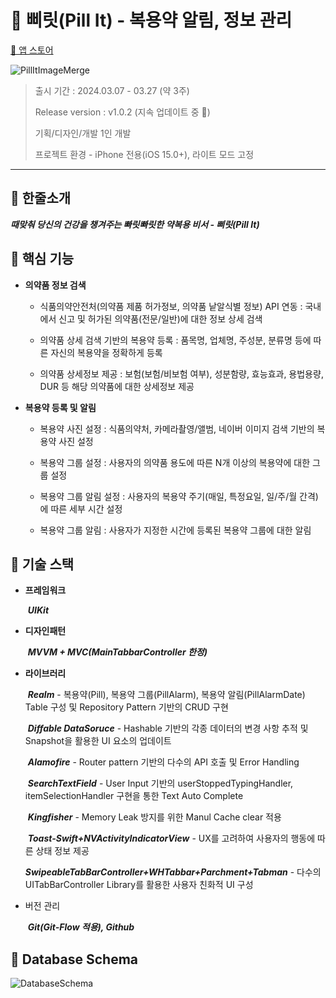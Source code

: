 # 💊 **삐릿(Pill It) - 복용약 알림, 정보 관리**

[📱 앱 스토어](https://apps.apple.com/kr/app/%EC%82%90%EB%A6%BF-pill-it-%EB%B3%B5%EC%9A%A9%EC%95%BD-%EC%95%8C%EB%A6%BC-%EC%A0%95%EB%B3%B4-%EA%B4%80%EB%A6%AC/id6479727658)

![PillItImageMerge](https://github.com/Jin0331/Pill-IT/assets/42958809/afd41e86-1296-4133-aac3-736ea6e287a6)

> 출시 기간 : 2024.03.07 - 03.27 (약 3주)
>
> Release version : v1.0.2 (지속 업데이트 중 🚀)
>
> 기획/디자인/개발 1인 개발
>
> 프로젝트 환경 - iPhone 전용(iOS 15.0+), 라이트 모드 고정

---

## 🔆 **한줄소개**

***때맞춰 당신의 건강을 챙겨주는 빠릿빠릿한 약복용 비서 - 삐릿(Pill It)***

## 🔆 **핵심 기능**

* **의약품 정보 검색**

  * 식품의약안전처(의약품 제품 허가정보, 의약품 낱알식별 정보) API 연동 : 국내에서 신고 및 허가된 의약품(전문/일반)에 대한 정보 상세 검색

  * 의약품 상세 검색 기반의 복용약 등록 : 품목명, 업체명, 주성분, 분류명 등에 따른 자신의 복용약을 정확하게 등록

  * 의약품 상세정보 제공 : 보험(보험/비보험 여부), 성분함량, 효능효과, 용법용량, DUR 등 해당 의약품에 대한 상세정보 제공

* **복용약 등록 및 알림**

  * 복용약 사진 설정 : 식품의약처, 카메라촬영/앨범, 네이버 이미지 검색 기반의 복용약 사진 설정

  * 복용약 그룹 설정 : 사용자의 의약품 용도에 따른 N개 이상의 복용약에 대한 그룹 설정

  * 복용약 그룹 알림 설정 : 사용자의 복용약 주기(매일, 특정요일, 일/주/월 간격)에 따른 세부 시간 설정

  * 복용약 그룹 알림 : 사용자가 지정한 시간에 등록된 복용약 그룹에 대한 알림

## 🔆 **기술 스택**

* **프레임워크**

  ​	***UIKit***

* **디자인패턴**

  ​	***MVVM + MVC(MainTabbarController 한정)***

* **라이브러리**

  ​	***Realm*** - 복용약(Pill), 복용약 그룹(PillAlarm), 복용약 알림(PillAlarmDate) Table 구성 및 Repository Pattern 기반의 CRUD 구현

  ​	***Diffable DataSoruce*** - Hashable 기반의 각종 데이터의 변경 사항 추적 및 Snapshot을 활용한 UI 요소의 업데이트

  ​	***Alamofire*** - Router pattern 기반의 다수의 API 호출 및 Error Handling

  ​	***SearchTextField*** - User Input 기반의 userStoppedTypingHandler, itemSelectionHandler 구현을 통한 Text Auto Complete

  ​	***Kingfisher*** - Memory Leak 방지를 위한 Manul Cache clear 적용

  ​	***Toast-Swift+NVActivityIndicatorView*** - UX를 고려하여 사용자의 행동에 따른 상태 정보 제공

  ​	***SwipeableTabBarController+WHTabbar+Parchment+Tabman*** - 다수의 UITabBarController Library를 활용한 사용자 친화적 UI 구성

* 버전 관리

  ​	***Git(Git-Flow 적용), Github***

  

## 🔆  **Database Schema**
![DatabaseSchema](https://github.com/Jin0331/Pill-IT/assets/42958809/ffa5f389-d915-485a-8b02-f704d6569cb1)

